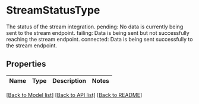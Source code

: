 # StreamStatusType

The status of the stream integration. pending: No data is currently being sent to the stream endpoint. failing: Data is being sent but not successfully reaching the stream endpoint. connected: Data is being sent successfully to the stream endpoint.

## Properties

Name | Type | Description | Notes
------------ | ------------- | ------------- | -------------

[[Back to Model list]](../README.md#documentation-for-models) [[Back to API list]](../README.md#documentation-for-api-endpoints) [[Back to README]](../README.md)


